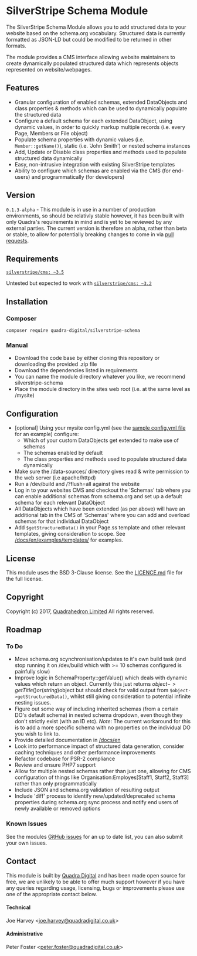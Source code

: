 # SilverStripe Schema Module

The SilverStripe Schema Module allows you to add structured data to your website based on the schema.org vocabulary. Structured data is currently formatted as JSON-LD but could be modified to be returned in other formats.

The module provides a CMS interface allowing website maintainers to create dynamically populated structured data which represents objects represented on website/webpages.

## Features
* Granular configuration of enabled schemas, extended DataObjects and class properties & methods which can be used to dynamically populate the structured data
* Configure a default schema for each extended DataObject, using dynamic values, in order to quickly markup multiple records (i.e. every Page, Members or File object)
* Populate schema properties with dynamic values (i.e. `Member::getName()`), static (i.e. 'John Smith') or nested schema instances
* Add, Update or Disable class properties and methods used to populate structured data dynamically
* Easy, non-intrusive integration with existing SilverStripe templates
* Ability to configure which schemas are enabled via the CMS (for end-users) and programmatically (for developers) 

## Version
`0.1.3-alpha` - This module is in use in a number of production environments, so should be relativly stable however, it has been built with only Quadra's requirements in mind and is yet to be reviewed by any external parties. The current version is therefore an alpha, rather than beta or stable, to allow for potentially breaking changes to come in via [pull requests](https://github.com/Quadra-Digital/silverstripe-schema/pulls).

## Requirements
[`silverstripe/cms: ~3.5`](https://github.com/silverstripe/silverstripe-cms/tree/3.5)

Untested but expected to work with [`silverstripe/cms: ~3.2`](https://github.com/silverstripe/silverstripe-cms/tree/3.2.0)

## Installation
### Composer
```
composer require quadra-digital/silverstripe-schema
```

### Manual
* Download the code base by either cloning this repository or downloading the provided .zip file
* Download the dependencies listed in requirements
* You can name the module directory whatever you like, we recommend silverstripe-schema
* Place the module directory in the sites web root (i.e. at the same level as /mysite)

## Configuration
* [optional] Using your mysite config.yml (see the [sample config.yml file](/docs/en/examples/_config/config.yml) for an example) configure:
    * Which of your custom DataObjects get extended to make use of schemas
    * The schemas enabled by default
    * The class properties and methods used to populate structured data dynamically
* Make sure the /data-sources/ directory gives read & write permission to the web server (i.e apache/httpd)
* Run a /dev/build and /?flush=all against the website
* Log in to your websites CMS and checkout the 'Schemas' tab where you can enable additional schemas from schema.org and set up a default schema for each relevant DataObject
* All DataObjects which have been extended (as per above) will have an additional tab in the CMS of 'Schemas' where you can add and overload schemas for that individual DataObject
* Add `$getStructuredData()` in your Page.ss template and other relevant templates, giving consideration to scope. See [/docs/en/examples/templates/](/docs/en/examples/templates/) for examples.

## License
This module uses the BSD 3-Clause license. See the [LICENCE.md](/LICENCE.md) file for the full license.

## Copyright
Copyright (c) 2017, [Quadrahedron Limited](https://www.quadradigital.co.uk)
All rights reserved.

## Roadmap
### To Do
* Move schema.org scynchronisation/updates to it's own build task (and stop running it on /dev/build which with >= 10 schemas configured is painfully slow)
* Improve logic in SchemaProperty::getValue() which deals with dynamic values which return an object. Currently this just returns $object->getTitle() or (string)$object but should check for valid output from `$object->getStructuredData()`, whilst still giving consideration to potential infinite nesting issues.
* Figure out some way of including inherited schemas (from a certain DO's default schema) in nested schema dropdown, even though they don't strictly exist (with an ID etc). *Note*: The current workaround for this is to add a more specific schema with no properties on the individual DO you wish to link to. 
* Provide detailed documentation in [/docs/en](/docs/en)
* Look into performance impact of structured data generation, consider caching techniques and other performance improvements
* Refactor codebase for PSR-2 compliance
* Review and ensure PHP7 support
* Allow for multiple nested schemas rather than just one, allowing for CMS configuration of things like Organisation:Employes[Staff1, Staff2, Staff3] rather than only programmatically
* Include JSON and schema.org validation of resulting output
* Include 'diff' process to identify new/updated/deprecated schema properties during schema.org sync process and notify end users of newly available or removed options

### Known Issues
See the modules [GitHub issues](https://github.com/Quadra-Digital/silverstripe-schema/issues) for an up to date list, you can also submit your own issues.

## Contact
This module is built by [Quadra Digital](https://www.quadradigital.co.uk) and has been made open source for free, we are unlikely to be able to offer much support however if you have any queries regarding usage, licensing, bugs or improvements please use one of the appropriate contact below.
#### Technical
Joe Harvey <[joe.harvey@quadradigital.co.uk](mailto:joe.harvey@quadradigital.co.uk)>
#### Administrative
Peter Foster <[peter.foster@quadradigital.co.uk](mailto:peter.foster@quadradigital.co.uk)>

